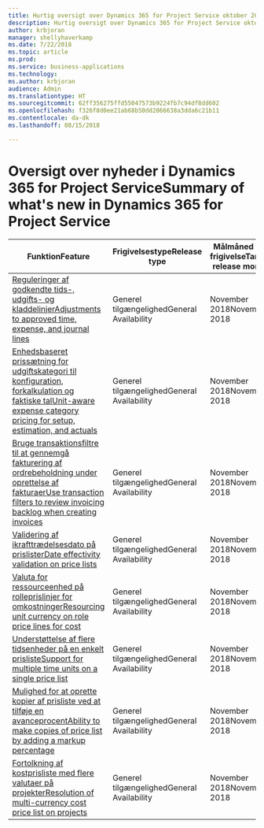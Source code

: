 ```yaml
---
title: Hurtig oversigt over Dynamics 365 for Project Service oktober 2018
description: Hurtig oversigt over Dynamics 365 for Project Service oktober 2018
author: krbjoran
manager: shellyhaverkamp
ms.date: 7/22/2018
ms.topic: article
ms.prod: 
ms.service: business-applications
ms.technology: 
ms.author: krbjoran
audience: Admin
ms.translationtype: HT
ms.sourcegitcommit: 62ff356275ffd55047573b9224fb7c94df8dd602
ms.openlocfilehash: f326f8d0ee21ab68b50dd2866638a3dda6c21b11
ms.contentlocale: da-dk
ms.lasthandoff: 08/15/2018

---
```

#  <a name="summary-of-whats-new-in-dynamics-365-for-project-service"></a><span data-ttu-id="cce96-103">Oversigt over nyheder i Dynamics 365 for Project Service</span><span class="sxs-lookup"><span data-stu-id="cce96-103">Summary of what's new in Dynamics 365 for Project Service</span></span>




| <span data-ttu-id="cce96-104">Funktion</span><span class="sxs-lookup"><span data-stu-id="cce96-104">Feature</span></span>                                                                                                                                                                                                 | <span data-ttu-id="cce96-105">Frigivelsestype</span><span class="sxs-lookup"><span data-stu-id="cce96-105">Release type</span></span> | <span data-ttu-id="cce96-106">Målmåned for frigivelse</span><span class="sxs-lookup"><span data-stu-id="cce96-106">Target release month</span></span> |
|---------------------------------------------------------------------------------------------------------------------------------------------------------------------------------------------------------|--------------|----------------------|
| [<span data-ttu-id="cce96-107">Reguleringer af godkendte tids-, udgifts- og kladdelinjer</span><span class="sxs-lookup"><span data-stu-id="cce96-107">Adjustments   to approved time, expense, and journal lines</span></span>](../project-service/customer-driven-enhancements/adjustments-approved-time-expense-journal-lines.md)                                       | <span data-ttu-id="cce96-108">Generel tilgængelighed</span><span class="sxs-lookup"><span data-stu-id="cce96-108">General Availability</span></span>           | <span data-ttu-id="cce96-109">November 2018</span><span class="sxs-lookup"><span data-stu-id="cce96-109">November 2018</span></span>          |
| [<span data-ttu-id="cce96-110">Enhedsbaseret prissætning for udgiftskategori til konfiguration, forkalkulation og faktiske tal</span><span class="sxs-lookup"><span data-stu-id="cce96-110">Unit-aware   expense category pricing for setup, estimation, and actuals</span></span>](../project-service/customer-driven-enhancements/unit-aware-expense-category-pricing-setup-estimation-actuals.md)           | <span data-ttu-id="cce96-111">Generel tilgængelighed</span><span class="sxs-lookup"><span data-stu-id="cce96-111">General Availability</span></span>           | <span data-ttu-id="cce96-112">November 2018</span><span class="sxs-lookup"><span data-stu-id="cce96-112">November 2018</span></span>          |
| [<span data-ttu-id="cce96-113">Bruge transaktionsfiltre til at gennemgå fakturering af ordrebeholdning under oprettelse af fakturaer</span><span class="sxs-lookup"><span data-stu-id="cce96-113">Use transaction filters to review invoicing backlog when creating invoices</span></span>](../project-service/customer-driven-enhancements/use-transaction-filters-review-invoicing-backlog-creating-invoices.md) | <span data-ttu-id="cce96-114">Generel tilgængelighed</span><span class="sxs-lookup"><span data-stu-id="cce96-114">General Availability</span></span>           | <span data-ttu-id="cce96-115">November 2018</span><span class="sxs-lookup"><span data-stu-id="cce96-115">November 2018</span></span>          |
| [<span data-ttu-id="cce96-116">Validering af ikrafttrædelsesdato på prislister</span><span class="sxs-lookup"><span data-stu-id="cce96-116">Date effectivity validation on price lists</span></span>](../project-service/customer-driven-enhancements/date-effectivity-validations.md)                                                                       | <span data-ttu-id="cce96-117">Generel tilgængelighed</span><span class="sxs-lookup"><span data-stu-id="cce96-117">General Availability</span></span>           | <span data-ttu-id="cce96-118">November 2018</span><span class="sxs-lookup"><span data-stu-id="cce96-118">November 2018</span></span>          |
| [<span data-ttu-id="cce96-119">Valuta for ressourceenhed på rolleprislinjer for omkostninger</span><span class="sxs-lookup"><span data-stu-id="cce96-119">Resourcing unit currency on role price lines for cost</span></span>](../project-service/customer-driven-enhancements/resourcing-unit-currency-on-pricelist-lines.md)                                             | <span data-ttu-id="cce96-120">Generel tilgængelighed</span><span class="sxs-lookup"><span data-stu-id="cce96-120">General Availability</span></span>           | <span data-ttu-id="cce96-121">November 2018</span><span class="sxs-lookup"><span data-stu-id="cce96-121">November 2018</span></span>          |
| [<span data-ttu-id="cce96-122">Understøttelse af flere tidsenheder på en enkelt prisliste</span><span class="sxs-lookup"><span data-stu-id="cce96-122">Support for multiple time units on a single price list</span></span>](../project-service/customer-driven-enhancements/Support-for-timeunit-for-resource-pricing.md)                                              | <span data-ttu-id="cce96-123">Generel tilgængelighed</span><span class="sxs-lookup"><span data-stu-id="cce96-123">General Availability</span></span>           | <span data-ttu-id="cce96-124">November 2018</span><span class="sxs-lookup"><span data-stu-id="cce96-124">November 2018</span></span>          |
| [<span data-ttu-id="cce96-125">Mulighed for at oprette kopier af prisliste ved at tilføje en avanceprocent</span><span class="sxs-lookup"><span data-stu-id="cce96-125">Ability to make copies of price list by adding a markup percentage</span></span>](../project-service/customer-driven-enhancements/Copies-of-price-list-adding-markup.md)                                         | <span data-ttu-id="cce96-126">Generel tilgængelighed</span><span class="sxs-lookup"><span data-stu-id="cce96-126">General Availability</span></span>           | <span data-ttu-id="cce96-127">November 2018</span><span class="sxs-lookup"><span data-stu-id="cce96-127">November 2018</span></span>          |
| [<span data-ttu-id="cce96-128">Fortolkning af kostprisliste med flere valutaer på projekter</span><span class="sxs-lookup"><span data-stu-id="cce96-128">Resolution of multi-currency cost price list on projects</span></span>](../project-service/customer-driven-enhancements/Resolution-of-cost-price-list-for-projects.md)                                           | <span data-ttu-id="cce96-129">Generel tilgængelighed</span><span class="sxs-lookup"><span data-stu-id="cce96-129">General Availability</span></span>           | <span data-ttu-id="cce96-130">November 2018</span><span class="sxs-lookup"><span data-stu-id="cce96-130">November 2018</span></span>          |

